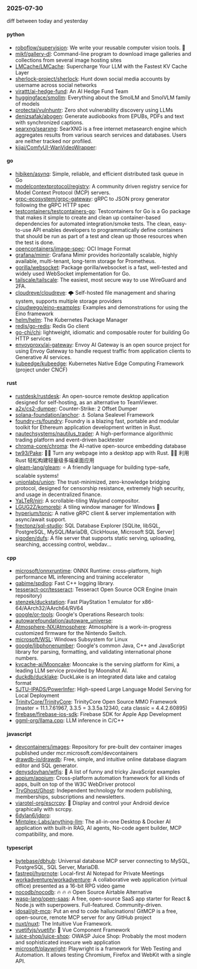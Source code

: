 ### 2025-07-30
diff between today and yesterday

#### python
* [roboflow/supervision](https://github.com/roboflow/supervision): We write your reusable computer vision tools. 💜
* [mikf/gallery-dl](https://github.com/mikf/gallery-dl): Command-line program to download image galleries and collections from several image hosting sites
* [LMCache/LMCache](https://github.com/LMCache/LMCache): Supercharge Your LLM with the Fastest KV Cache Layer
* [sherlock-project/sherlock](https://github.com/sherlock-project/sherlock): Hunt down social media accounts by username across social networks
* [virattt/ai-hedge-fund](https://github.com/virattt/ai-hedge-fund): An AI Hedge Fund Team
* [huggingface/smollm](https://github.com/huggingface/smollm): Everything about the SmolLM and SmolVLM family of models
* [protectai/vulnhuntr](https://github.com/protectai/vulnhuntr): Zero shot vulnerability discovery using LLMs
* [denizsafak/abogen](https://github.com/denizsafak/abogen): Generate audiobooks from EPUBs, PDFs and text with synchronized captions.
* [searxng/searxng](https://github.com/searxng/searxng): SearXNG is a free internet metasearch engine which aggregates results from various search services and databases. Users are neither tracked nor profiled.
* [kijai/ComfyUI-WanVideoWrapper](https://github.com/kijai/ComfyUI-WanVideoWrapper): 

#### go
* [hibiken/asynq](https://github.com/hibiken/asynq): Simple, reliable, and efficient distributed task queue in Go
* [modelcontextprotocol/registry](https://github.com/modelcontextprotocol/registry): A community driven registry service for Model Context Protocol (MCP) servers.
* [grpc-ecosystem/grpc-gateway](https://github.com/grpc-ecosystem/grpc-gateway): gRPC to JSON proxy generator following the gRPC HTTP spec
* [testcontainers/testcontainers-go](https://github.com/testcontainers/testcontainers-go): Testcontainers for Go is a Go package that makes it simple to create and clean up container-based dependencies for automated integration/smoke tests. The clean, easy-to-use API enables developers to programmatically define containers that should be run as part of a test and clean up those resources when the test is done.
* [opencontainers/image-spec](https://github.com/opencontainers/image-spec): OCI Image Format
* [grafana/mimir](https://github.com/grafana/mimir): Grafana Mimir provides horizontally scalable, highly available, multi-tenant, long-term storage for Prometheus.
* [gorilla/websocket](https://github.com/gorilla/websocket): Package gorilla/websocket is a fast, well-tested and widely used WebSocket implementation for Go.
* [tailscale/tailscale](https://github.com/tailscale/tailscale): The easiest, most secure way to use WireGuard and 2FA.
* [cloudreve/cloudreve](https://github.com/cloudreve/cloudreve): 🌩 Self-hosted file management and sharing system, supports multiple storage providers
* [cloudwego/eino-examples](https://github.com/cloudwego/eino-examples): Examples and demonstrations for using the Eino framework
* [helm/helm](https://github.com/helm/helm): The Kubernetes Package Manager
* [redis/go-redis](https://github.com/redis/go-redis): Redis Go client
* [go-chi/chi](https://github.com/go-chi/chi): lightweight, idiomatic and composable router for building Go HTTP services
* [envoyproxy/ai-gateway](https://github.com/envoyproxy/ai-gateway): Envoy AI Gateway is an open source project for using Envoy Gateway to handle request traffic from application clients to Generative AI services.
* [kubeedge/kubeedge](https://github.com/kubeedge/kubeedge): Kubernetes Native Edge Computing Framework (project under CNCF)

#### rust
* [rustdesk/rustdesk](https://github.com/rustdesk/rustdesk): An open-source remote desktop application designed for self-hosting, as an alternative to TeamViewer.
* [a2x/cs2-dumper](https://github.com/a2x/cs2-dumper): Counter-Strike: 2 Offset Dumper
* [solana-foundation/anchor](https://github.com/solana-foundation/anchor): ⚓ Solana Sealevel Framework
* [foundry-rs/foundry](https://github.com/foundry-rs/foundry): Foundry is a blazing fast, portable and modular toolkit for Ethereum application development written in Rust.
* [nautechsystems/nautilus_trader](https://github.com/nautechsystems/nautilus_trader): A high-performance algorithmic trading platform and event-driven backtester
* [chroma-core/chroma](https://github.com/chroma-core/chroma): the AI-native open-source embedding database
* [tw93/Pake](https://github.com/tw93/Pake): 🤱🏻 Turn any webpage into a desktop app with Rust. 🤱🏻 利用 Rust 轻松构建轻量级多端桌面应用
* [gleam-lang/gleam](https://github.com/gleam-lang/gleam): ⭐️ A friendly language for building type-safe, scalable systems!
* [unionlabs/union](https://github.com/unionlabs/union): The trust-minimized, zero-knowledge bridging protocol, designed for censorship resistance, extremely high security, and usage in decentralized finance.
* [YaLTeR/niri](https://github.com/YaLTeR/niri): A scrollable-tiling Wayland compositor.
* [LGUG2Z/komorebi](https://github.com/LGUG2Z/komorebi): A tiling window manager for Windows 🍉
* [hyperium/tonic](https://github.com/hyperium/tonic): A native gRPC client & server implementation with async/await support.
* [frectonz/sql-studio](https://github.com/frectonz/sql-studio): SQL Database Explorer [SQLite, libSQL, PostgreSQL, MySQL/MariaDB, ClickHouse, Microsoft SQL Server]
* [sigoden/dufs](https://github.com/sigoden/dufs): A file server that supports static serving, uploading, searching, accessing control, webdav...

#### cpp
* [microsoft/onnxruntime](https://github.com/microsoft/onnxruntime): ONNX Runtime: cross-platform, high performance ML inferencing and training accelerator
* [gabime/spdlog](https://github.com/gabime/spdlog): Fast C++ logging library.
* [tesseract-ocr/tesseract](https://github.com/tesseract-ocr/tesseract): Tesseract Open Source OCR Engine (main repository)
* [stenzek/duckstation](https://github.com/stenzek/duckstation): Fast PlayStation 1 emulator for x86-64/AArch32/AArch64/RV64
* [google/or-tools](https://github.com/google/or-tools): Google's Operations Research tools:
* [autowarefoundation/autoware_universe](https://github.com/autowarefoundation/autoware_universe): 
* [Atmosphere-NX/Atmosphere](https://github.com/Atmosphere-NX/Atmosphere): Atmosphère is a work-in-progress customized firmware for the Nintendo Switch.
* [microsoft/WSL](https://github.com/microsoft/WSL): Windows Subsystem for Linux
* [google/libphonenumber](https://github.com/google/libphonenumber): Google's common Java, C++ and JavaScript library for parsing, formatting, and validating international phone numbers.
* [kvcache-ai/Mooncake](https://github.com/kvcache-ai/Mooncake): Mooncake is the serving platform for Kimi, a leading LLM service provided by Moonshot AI.
* [duckdb/ducklake](https://github.com/duckdb/ducklake): DuckLake is an integrated data lake and catalog format
* [SJTU-IPADS/PowerInfer](https://github.com/SJTU-IPADS/PowerInfer): High-speed Large Language Model Serving for Local Deployment
* [TrinityCore/TrinityCore](https://github.com/TrinityCore/TrinityCore): TrinityCore Open Source MMO Framework (master = 11.1.7.61967, 3.3.5 = 3.3.5a.12340, cata classic = 4.4.2.60895)
* [firebase/firebase-ios-sdk](https://github.com/firebase/firebase-ios-sdk): Firebase SDK for Apple App Development
* [ggml-org/llama.cpp](https://github.com/ggml-org/llama.cpp): LLM inference in C/C++

#### javascript
* [devcontainers/images](https://github.com/devcontainers/images): Repository for pre-built dev container images published under mcr.microsoft.com/devcontainers
* [drawdb-io/drawdb](https://github.com/drawdb-io/drawdb): Free, simple, and intuitive online database diagram editor and SQL generator.
* [denysdovhan/wtfjs](https://github.com/denysdovhan/wtfjs): 🤪 A list of funny and tricky JavaScript examples
* [appium/appium](https://github.com/appium/appium): Cross-platform automation framework for all kinds of apps, built on top of the W3C WebDriver protocol
* [TryGhost/Ghost](https://github.com/TryGhost/Ghost): Independent technology for modern publishing, memberships, subscriptions and newsletters.
* [viarotel-org/escrcpy](https://github.com/viarotel-org/escrcpy): 📱 Display and control your Android device graphically with scrcpy.
* [6dylan6/jdpro](https://github.com/6dylan6/jdpro): 
* [Mintplex-Labs/anything-llm](https://github.com/Mintplex-Labs/anything-llm): The all-in-one Desktop & Docker AI application with built-in RAG, AI agents, No-code agent builder, MCP compatibility, and more.

#### typescript
* [bytebase/dbhub](https://github.com/bytebase/dbhub): Universal database MCP server connecting to MySQL, PostgreSQL, SQL Server, MariaDB.
* [fastrepl/hyprnote](https://github.com/fastrepl/hyprnote): Local-first AI Notepad for Private Meetings
* [workadventure/workadventure](https://github.com/workadventure/workadventure): A collaborative web application (virtual office) presented as a 16-bit RPG video game
* [nocodb/nocodb](https://github.com/nocodb/nocodb): 🔥 🔥 🔥 Open Source Airtable Alternative
* [wasp-lang/open-saas](https://github.com/wasp-lang/open-saas): A free, open-source SaaS app starter for React & Node.js with superpowers. Full-featured. Community-driven.
* [idosal/git-mcp](https://github.com/idosal/git-mcp): Put an end to code hallucinations! GitMCP is a free, open-source, remote MCP server for any GitHub project
* [nuxt/nuxt](https://github.com/nuxt/nuxt): The Intuitive Vue Framework.
* [vuetifyjs/vuetify](https://github.com/vuetifyjs/vuetify): 🐉 Vue Component Framework
* [juice-shop/juice-shop](https://github.com/juice-shop/juice-shop): OWASP Juice Shop: Probably the most modern and sophisticated insecure web application
* [microsoft/playwright](https://github.com/microsoft/playwright): Playwright is a framework for Web Testing and Automation. It allows testing Chromium, Firefox and WebKit with a single API.
